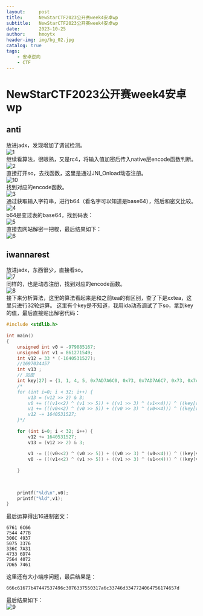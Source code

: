 ```yaml
---
layout:     post
title:      NewStarCTF2023公开赛week4安卓wp
subtitle:   NewStarCTF2023公开赛week4安卓wp
date:       2023-10-25
author:     hmoytx
header-img: img/bg_02.jpg
catalog: true
tags:
    - 安卓逆向
    - CTF
---
```

#  NewStarCTF2023公开赛week4安卓wp

## anti
放进jadx，发现增加了调试检测。  
![1](/img/231025_1_anti.png)    
继续看算法，很眼熟，又是rc4，将输入值加密后传入native层encode函数判断。   
![2](/img/231025_1_rc4.png)    
直接打开so，去找函数，这里是通过JNI_Onload动态注册。  
![10](/img/231025_1_jnionload.png)    
找到对应的encode函数。  
![3](/img/231025_1_xxx.png)      
通过获取输入字符串，进行b64（看名字可以知道是base64），然后和密文比较。     
![4](/img/231025_1_cipher.png)    
b64是变过表的base64，找到码表：    
![5](/img/231025_1_table.png)    
直接去网站解密一把梭，最后结果如下：   
![6](/img/231025_1_flag.png)    


## iwannarest
放进jadx，东西很少，直接看so。   
![7](/img/231025_2_jadx.png)     
同样的，也是动态注册，找到对应的encode函数。  
![8](/img/231025_2_encode.png)       
接下来分析算法，这里的算法看起来是和之前tea的有区别，查了下是xxtea，这里只进行32轮运算。
这里有个key是不知道，我用ida动态调试了下so，拿到key的值，最后直接贴出解密代码：   
```c
#include <stdlib.h>
 
int main()
{
    unsigned int v0 = -979885167;
    unsigned int v1 = 861271549;
    int v12 = 33 * (-1640531527);
    //1697034457
    int v13 ;
    // 加密
    int key[27] = {1, 1, 4, 5, 0x7AD7A6C0, 0x73, 0x7AD7A6C7, 0x73, 0x7AD7AB78, 0x73, 0, 0, 0, 0, 0, 0, 0, 0, 0, 0, 0, 0, 0, 0, 0, 0, 0, 0};
    /*
    for (int i=0; i < 32; i++) { 
        v13 = (v12 >> 2) & 3;
        v0 += (((v1<<2) ^ (v1 >> 5)) + ((v1 >> 3) ^ (v1<<4))) ^ ((key[v13] ^ v1) + (v1 ^ v12));
        v1 += (((v0<<2) ^ (v0 >> 5)) + ((v0 >> 3) ^ (v0<<4))) ^ ((key[v13 ^ 1] ^ v0) + (v0 ^ v12));
        v12 -= 1640531527;
    }*/
    
    for (int i=0; i < 32; i++) { 
        v12 += 1640531527;
        v13 = (v12 >> 2) & 3;
        
        v1 -= (((v0<<2) ^ (v0 >> 5)) + ((v0 >> 3) ^ (v0<<4))) ^ ((key[v13 ^ 1] ^ v0) + (v0 ^ v12));
        v0 -= (((v1<<2) ^ (v1 >> 5)) + ((v1 >> 3) ^ (v1<<4))) ^ ((key[v13] ^ v1) + (v1 ^ v12));
        
    }
    

    
    printf("%ld\n",v0);
    printf("%ld",v1);
}
```    
最后运算得出16进制密文：   
```
6761 6C66
7544 477B
306C 4937
5075 3376
336C 7A31
4733 6D74
7564 4072
7D65 7461
```    
这里还有大小端序问题，最后结果是：   
```
666c61677b47447537496c3076337550317a6c33746d3347724064756174657d
```   
最后结果如下：  
![9](/img/231025_2_FLAG.png)    

